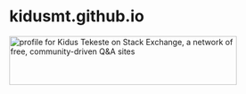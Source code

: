 # kidusmt.github.io

<a href="https://stackexchange.com/users/7980045/kidus-tekeste"><img src="https://stackexchange.com/users/flair/7980045.png" width="408" height="88" alt="profile for Kidus Tekeste on Stack Exchange, a network of free, community-driven Q&amp;A sites" title="profile for Kidus Tekeste on Stack Exchange, a network of free, community-driven Q&amp;A sites" /></a>

